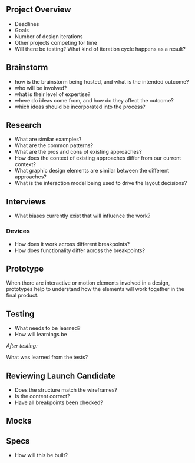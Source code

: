 ## Project Overview

- Deadlines
- Goals
- Number of design iterations
- Other projects competing for time
- Will there be testing? What kind of iteration cycle happens as a result?

## Brainstorm
- how is the brainstorm being hosted, and what is the intended outcome?
- who will be involved?
- what is their level of expertise?
- where do ideas come from, and how do they affect the outcome?
- which ideas should be incorporated into the process?

## Research

- What are similar examples?
- What are the common patterns?
- What are the pros and cons of existing approaches?
- How does the context of existing approaches differ from our current context?
- What graphic design elements are similar between the different approaches?
- What is the interaction model being used to drive the layout decisions?

## Interviews 
- What biases currently exist that will influence the work?

### Devices

- How does it work across different breakpoints?
- How does functionality differ across the breakpoints?

## Prototype

When there are interactive or motion elements involved in a design, prototypes help to understand how the elements will work together in the final product.

## Testing
- What needs to be learned?
- How will learnings be 

*After testing:*

What was learned from the tests?

## Reviewing Launch Candidate
- Does the structure match the wireframes?
- Is the content correct? 
- Have all breakpoints been checked?

## Mocks

## Specs
- How will this be built?